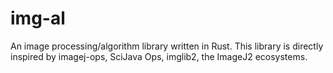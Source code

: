 # img-al

An image processing/algorithm library written in Rust. This library is directly inspired by imagej-ops,
SciJava Ops, imglib2, the ImageJ2 ecosystems.
